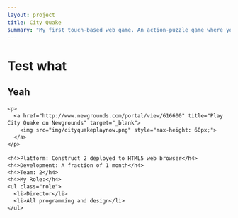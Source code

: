 ```yaml
---
layout: project
title: City Quake
summary: "My first touch-based web game. An action-puzzle game where you destroy a city with earthquakes.<br />Made in Construct 2 for the Newgrounds <a href='http://www.newgrounds.com/collection/construct2touchjam' target='_blank'>Construct 2 Jam</a>."
---
```


# Test what
## Yeah

    <p>
      <a href="http://www.newgrounds.com/portal/view/616600" title="Play City Quake on Newgrounds" target="_blank">
        <img src="img/cityquakeplaynow.png" style="max-height: 60px;">
      </a>
    </p>
    
    <h4>Platform: Construct 2 deployed to HTML5 web browser</h4>
    <h4>Development: A fraction of 1 month</h4>
    <h4>Team: 2</h4>
    <h4>My Role:</h4>
    <ul class="role">
      <li>Director</li>
      <li>All programming and design</li>
    </ul>